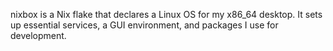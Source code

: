 nixbox is a Nix flake that declares a Linux OS for my x86_64 desktop. It sets up essential services, a GUI environment, and packages I use for development.

